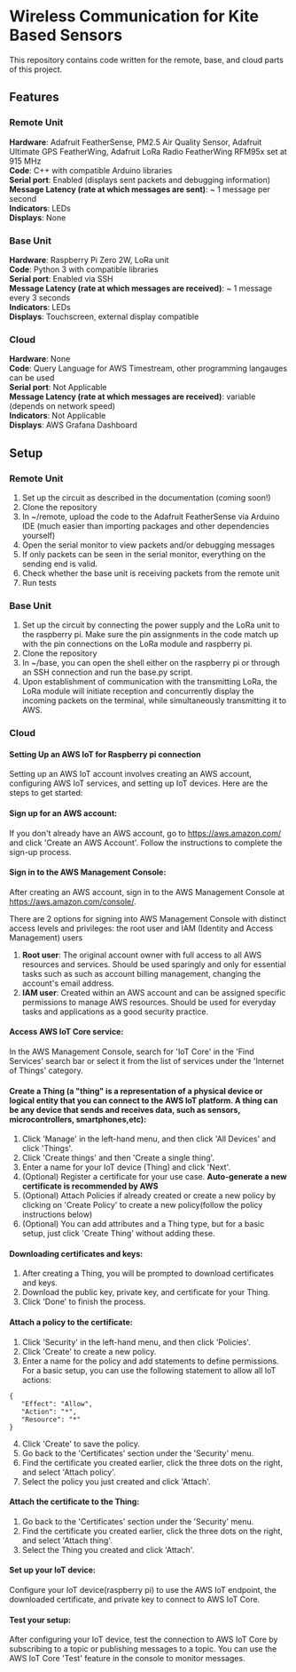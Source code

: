 # Wireless Communication for Kite Based Sensors

This repository contains code written for the remote, base, and cloud parts of this project.

## Features

### Remote Unit

**Hardware**: Adafruit FeatherSense, PM2.5 Air Quality Sensor, Adafruit Ultimate GPS FeatherWing, Adafruit LoRa Radio FeatherWing RFM95x set at 915 MHz\
**Code**: C++ with compatible Arduino libraries\
**Serial port**: Enabled (displays sent packets and debugging information)\
**Message Latency (rate at which messages are sent)**: ~ 1 message per second\
**Indicators**: LEDs\
**Displays**: None

### Base Unit

**Hardware**: Raspberry Pi Zero 2W, LoRa unit\
**Code**: Python 3 with compatible libraries\
**Serial port**: Enabled via SSH\
**Message Latency (rate at which messages are received)**: ~ 1 message every 3 seconds\
**Indicators**: LEDs\
**Displays**: Touchscreen, external display compatible

### Cloud
**Hardware**: None\
**Code**: Query Language for AWS Timestream, other programming langauges can be used\
**Serial port**: Not Applicable\
**Message Latency (rate at which messages are received)**: variable (depends on network speed)\
**Indicators**: Not Applicable\
**Displays**: AWS Grafana Dashboard

## Setup

### Remote Unit

1. Set up the circuit as described in the documentation (coming soon!)
2. Clone the repository
3. In ~/remote, upload the code to the Adafruit FeatherSense via Arduino IDE (much easier than importing packages and other dependencies yourself)
4. Open the serial monitor to view packets and/or debugging messages
5. If only packets can be seen in the serial monitor, everything on the sending end is valid.
6. Check whether the base unit is receiving packets from the remote unit
7. Run tests

### Base Unit

1. Set up the circuit by connecting the power supply and the LoRa unit to the raspberry pi. Make sure the pin assignments in the code match up with the pin connections on the LoRa module and raspberry pi.
2. Clone the repository
3. In ~/base, you can open the shell either on the raspberry pi or through an SSH connection and run the base.py script.
4. Upon establishment of communication with the transmitting LoRa, the LoRa module will initiate reception and concurrently display the incoming packets on the terminal, while simultaneously transmitting it to AWS.

### Cloud
#### Setting Up an AWS IoT for Raspberry pi connection
Setting up an AWS IoT account involves creating an AWS account, configuring AWS IoT services, and setting up IoT devices. Here are the steps to get started:

#### Sign up for an AWS account:
If you don't already have an AWS account, go to https://aws.amazon.com/ and click 'Create an AWS Account'. Follow the instructions to complete the sign-up process.

#### Sign in to the AWS Management Console:
After creating an AWS account, sign in to the AWS Management Console at https://aws.amazon.com/console/.

There are 2 options for signing into AWS Management Console with distinct access levels and privileges: the root user and IAM (Identity and Access Management) users
1. **Root user**: The original account owner with full access to all AWS resources and services. Should be used sparingly and only for essential tasks such as  such as account billing management, changing the account's email address.
2. **IAM user**: Created within an AWS account and can be assigned specific permissions to manage AWS resources. Should be used for everyday tasks and applications as a good security practice.

#### Access AWS IoT Core service:
In the AWS Management Console, search for 'IoT Core' in the 'Find Services' search bar or select it from the list of services under the 'Internet of Things' category.

#### Create a Thing (a "thing" is a representation of a physical device or logical entity that you can connect to the AWS IoT platform. A thing can be any device that sends and receives data, such as sensors, microcontrollers, smartphones,etc):
1. Click 'Manage' in the left-hand menu, and then click 'All Devices' and click 'Things'.
2. Click 'Create things' and then 'Create a single thing'.
3. Enter a name for your IoT device (Thing) and click 'Next'.
4. (Optional) Register a certificate for your use case. **Auto-generate a new certificate is recommended by AWS**
5. (Optional) Attach Policies if already created or create a new policy by clicking on 'Create Policy' to create a new policy(follow the policy instructions below)
6. (Optional) You can add attributes and a Thing type, but for a basic setup, just click 'Create Thing' without adding these.

#### Downloading certificates and keys:
1. After creating a Thing, you will be prompted to download certificates and keys.
2. Download the public key, private key, and certificate for your Thing.
3. Click 'Done' to finish the process.

#### Attach a policy to the certificate:
1. Click 'Security' in the left-hand menu, and then click 'Policies'.
2. Click 'Create' to create a new policy.
3. Enter a name for the policy and add statements to define permissions. For a basic setup, you can use the following statement to allow all IoT actions:

```
{
   "Effect": "Allow",
   "Action": "*",
   "Resource": "*"
}
```

4. Click 'Create' to save the policy.
5. Go back to the 'Certificates' section under the 'Security' menu.
6. Find the certificate you created earlier, click the three dots on the right, and select 'Attach policy'.
7. Select the policy you just created and click 'Attach'.

#### Attach the certificate to the Thing:
1. Go back to the 'Certificates' section under the 'Security' menu.
2. Find the certificate you created earlier, click the three dots on the right, and select 'Attach thing'.
3. Select the Thing you created and click 'Attach'.

#### Set up your IoT device:
Configure your IoT device(raspberry pi) to use the AWS IoT endpoint, the downloaded certificate, and private key to connect to AWS IoT Core. 

#### Test your setup:
After configuring your IoT device, test the connection to AWS IoT Core by subscribing to a topic or publishing messages to a topic. You can use the AWS IoT Core 'Test' feature in the console to monitor messages.
